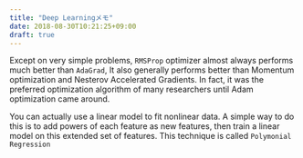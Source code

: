 ```yaml
---
title: "Deep Learningメモ"
date: 2018-08-30T10:21:25+09:00
draft: true
---
```



Except on very simple problems, `RMSProp` optimizer almost always performs much better than `AdaGrad`, It also generally performs better than Momentum optimization and Nesterov Accelerated Gradients. In fact, it was the preferred optimization algorithm of many researchers until Adam optimization came around.


You can actually use a linear model to fit nonlinear data. A simple  way to do this is to add powers of each feature as new features, then train a linear model on this extended set of features. This technique is called `Polymonial Regression`


